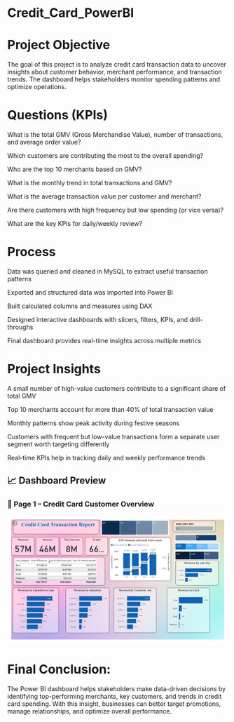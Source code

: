 # Credit_Card_PowerBI
# Project Objective
The goal of this project is to analyze credit card transaction data to uncover insights about customer behavior, merchant performance, and transaction trends. The dashboard helps stakeholders monitor spending patterns and optimize operations.

# Questions (KPIs)
What is the total GMV (Gross Merchandise Value), number of transactions, and average order value?

Which customers are contributing the most to the overall spending?

Who are the top 10 merchants based on GMV?

What is the monthly trend in total transactions and GMV?

What is the average transaction value per customer and merchant?

Are there customers with high frequency but low spending (or vice versa)?

What are the key KPIs for daily/weekly review?


# Process
Data was queried and cleaned in MySQL to extract useful transaction patterns

Exported and structured data was imported into Power BI

Built calculated columns and measures using DAX

Designed interactive dashboards with slicers, filters, KPIs, and drill-throughs

Final dashboard provides real-time insights across multiple metrics



# Project Insights
A small number of high-value customers contribute to a significant share of total GMV

Top 10 merchants account for more than 40% of total transaction value

Monthly patterns show peak activity during festive seasons

Customers with frequent but low-value transactions form a separate user segment worth targeting differently

Real-time KPIs help in tracking daily and weekly performance trends

## 📈 Dashboard Preview

### 🔹 Page 1 – Credit Card Customer Overview

![Credit Card Dashboard Page 1](https://github.com/Santoshs77shah/Credit_Card_PowerBI/blob/main/credit-card-dashboard.png_page-0001.jpg?raw=true)



# Final Conclusion:
The Power BI dashboard helps stakeholders make data-driven decisions by identifying top-performing merchants, key customers, and trends in credit card spending. With this insight, businesses can better target promotions, manage relationships, and optimize overall performance.
